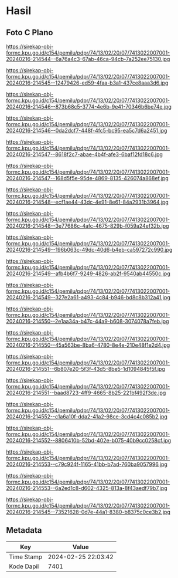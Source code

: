# Hasil

## Foto C Plano

https://sirekap-obj-formc.kpu.go.id/c154/pemilu/pdpr/74/13/02/20/07/7413022007001-20240216-214544--6a76a4c3-67ab-46ca-94cb-7a252ee75130.jpg

https://sirekap-obj-formc.kpu.go.id/c154/pemilu/pdpr/74/13/02/20/07/7413022007001-20240216-214545--12479426-ed59-4faa-b3a1-437ce8aaa3d6.jpg

https://sirekap-obj-formc.kpu.go.id/c154/pemilu/pdpr/74/13/02/20/07/7413022007001-20240216-214546--873b68c5-3774-4e6b-9e41-70346b6be74e.jpg

https://sirekap-obj-formc.kpu.go.id/c154/pemilu/pdpr/74/13/02/20/07/7413022007001-20240216-214546--0da2dcf7-448f-4fc5-bc95-ea5c7d6a2451.jpg

https://sirekap-obj-formc.kpu.go.id/c154/pemilu/pdpr/74/13/02/20/07/7413022007001-20240216-214547--8618f2c7-abae-4b4f-afe3-6baf12fd18c6.jpg

https://sirekap-obj-formc.kpu.go.id/c154/pemilu/pdpr/74/13/02/20/07/7413022007001-20240216-214547--168d5f5e-95de-4869-8135-426074a868ef.jpg

https://sirekap-obj-formc.kpu.go.id/c154/pemilu/pdpr/74/13/02/20/07/7413022007001-20240216-214548--ecf1ae44-43dc-4e91-8e61-84a2931b3964.jpg

https://sirekap-obj-formc.kpu.go.id/c154/pemilu/pdpr/74/13/02/20/07/7413022007001-20240216-214548--3e77686c-4afc-4675-829b-f059a24ef32b.jpg

https://sirekap-obj-formc.kpu.go.id/c154/pemilu/pdpr/74/13/02/20/07/7413022007001-20240216-214549--196b063c-49dc-40d6-b4eb-ca597272c990.jpg

https://sirekap-obj-formc.kpu.go.id/c154/pemilu/pdpr/74/13/02/20/07/7413022007001-20240216-214549--afb4b6f7-9249-4826-ab2f-9540ab44550c.jpg

https://sirekap-obj-formc.kpu.go.id/c154/pemilu/pdpr/74/13/02/20/07/7413022007001-20240216-214549--327e2a61-a493-4c84-b946-bd8c8b312a41.jpg

https://sirekap-obj-formc.kpu.go.id/c154/pemilu/pdpr/74/13/02/20/07/7413022007001-20240216-214550--2e1aa34a-b47c-44a9-b608-3074078a7feb.jpg

https://sirekap-obj-formc.kpu.go.id/c154/pemilu/pdpr/74/13/02/20/07/7413022007001-20240216-214550--45a563be-8ba6-4780-8e4e-210e48f1e2d4.jpg

https://sirekap-obj-formc.kpu.go.id/c154/pemilu/pdpr/74/13/02/20/07/7413022007001-20240216-214551--6b807e20-5f3f-43d5-8be5-1d1094845f5f.jpg

https://sirekap-obj-formc.kpu.go.id/c154/pemilu/pdpr/74/13/02/20/07/7413022007001-20240216-214551--baad8723-4ff9-4665-8b25-221bf492f3de.jpg

https://sirekap-obj-formc.kpu.go.id/c154/pemilu/pdpr/74/13/02/20/07/7413022007001-20240216-214552--c1a6a10f-dda2-41a2-98ce-3cd4c4c085b2.jpg

https://sirekap-obj-formc.kpu.go.id/c154/pemilu/pdpr/74/13/02/20/07/7413022007001-20240216-214552--8806410b-52bd-402e-b075-40b9cc0258cf.jpg

https://sirekap-obj-formc.kpu.go.id/c154/pemilu/pdpr/74/13/02/20/07/7413022007001-20240216-214553--c79c924f-1165-41bb-b7ad-760ba9057996.jpg

https://sirekap-obj-formc.kpu.go.id/c154/pemilu/pdpr/74/13/02/20/07/7413022007001-20240216-214553--6a2ed1c8-d602-4325-813a-8f43aedf79b7.jpg

https://sirekap-obj-formc.kpu.go.id/c154/pemilu/pdpr/74/13/02/20/07/7413022007001-20240216-214545--73521628-0d7e-44a1-8380-b8375c0ce3b2.jpg


## Metadata

| Key        | Value               |
| ---------- | ------------------- |
| Time Stamp | 2024-02-25 22:03:42 |
| Kode Dapil | 7401                |



